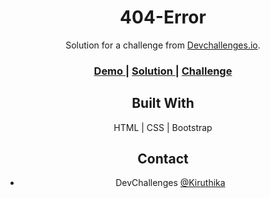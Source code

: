 <h1 align="center">404-Error</h1>

<div align="center">
   Solution for a challenge from  <a href="http://devchallenges.io" target="_blank">Devchallenges.io</a>.</div>

<div align="center">
  <h3>
    <a href="https://404-error-page-dev.netlify.app/">
      Demo
    </a>
    <span> | </span>
    <a href="https://github.com/Kiruthi-1312/devchallenges/">
      Solution
    </a>
    <span> | </span>
     <a href="https://devchallenges.io/challenges/wBunSb7FPrIepJZAg0sY">Challenge
    </a>

      
    

## Built With

HTML<span> | </span>CSS<span> | </span>Bootstrap



## Contact

- DevChallenges [@Kiruthika](https://portfolio.devchallenges.io/Kiruthi-1312)
